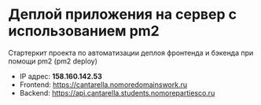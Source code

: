 # Деплой приложения на сервер с использованием pm2

Стартеркит проекта по автоматизации деплоя фронтенда и бэкенда при помощи pm2 (pm2 deploy)

 + IP адрес: **158.160.142.53**
 + Frontend: https://cantarella.nomoredomainswork.ru
 + Backend: https://api.cantarella.students.nomorepartiesco.ru
